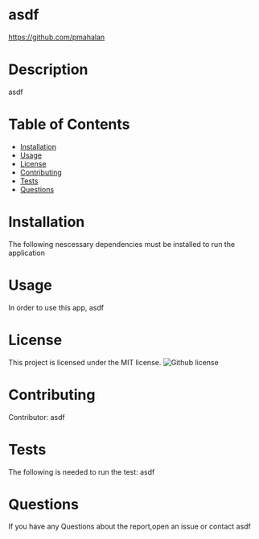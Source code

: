 
# asdf
https://github.com/pmahalan
# Description
asdf
# Table of Contents
* [Installation](#installation)
* [Usage](#usage)
* [License](#license)
* [Contributing](#contributing)
* [Tests](#tests)
* [Questions](#questions)
# Installation
The following nescessary dependencies must be installed to run the application
# Usage
In order to use this app, asdf
# License
This project is licensed under the MIT license. 
![Github license](https://img.shields.io/badge/License-IPL_1.0-blue.svg)
# Contributing
Contributor: asdf
# Tests
The following is needed to run the test: asdf
# Questions
If you have any Questions about the report,open an issue or contact asdf

